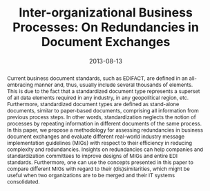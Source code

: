 ---
abstract: Current business document standards, such as EDIFACT, are defined in an
  all-embracing manner and, thus, usually include several thousands of elements. This
  is due to the fact that a standardized document type represents a superset of all
  data elements required in any industry, in any geopolitical region, etc. Furthermore,
  standardized document types are defined as stand-alone documents, similar to paper-based
  documents, comprising all information from previous process steps. In other words,
  standardization neglects the notion of processes by repeating information in different
  documents of the same process. In this paper, we propose a methodology for assessing
  redundancies in business document exchanges and evaluate different real-world industry
  message implementation guidelines (MIGs) with respect to their efficiency in reducing
  complexity and redundancies. Insights on redundancies can help companies and standardization
  committees to improve designs of MIGs and entire EDI standards. Furthermore, one
  can use the concepts presented in this paper to compare different MIGs with regard
  to their (dis)similarities, which might be useful when two organizations are to
  be merged and their IT systems consolidated.
authors:
- Robert Engel
- J.C.B. Rantham Prabhakara
- Christian Pichler
- Marco Zapletal
- Christian Huemer
- Hannes Werthner
date: '2013-08-13'
featured: false
links:
- name: Publik
  url: https://publik.tuwien.ac.at/showentry.php?ID=218114&lang=2
publication: 'Talk: 15th International Conference on Electronic Commerce (ICEC 2013),
  Turku, Finland; 08-13-2013 - 08-15-2013; in: "Effective, Agile and Trusted eServices
  Co-Creation", Turku Centre for Computer Science, TUCS Lecture Notes 19 (2013), 51
  - 66'
publication_types:
- '1'
publishDate: '2013-08-13'
title: 'Inter-organizational Business Processes: On Redundancies in Document Exchanges'
url_pdf: http://www.doria.fi/xmlui/bitstream/handle/10024/91642/LN19.digi.pdf?sequence=3#page=53
---